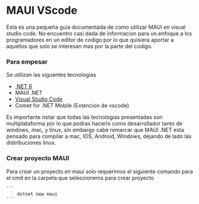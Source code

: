 # MAUI VScode
Esta es una pequeña guia documentada de como utilizar MAUI en visual studio code. No encuentro casi dada de informacion para un enfoque a los programadores en un editor de codigo por lo que quisiera aportar a aquellos que solo se interesan mas por la parte del codigo.

### Para empesar
Se utilizan las siguentes tecnologias
  - [.NET 6](https://dotnet.microsoft.com/en-us/download) 
  - MAUI .NET
  - [Visual Studio Code](https://code.visualstudio.com/)
  - Comet for .NET Mobile (Extencion de vscode)

Es importante notar que todas las tecnologias presentadas son multiplataforma por lo que podras hacerlo como desarrollador tanto de windows, mac, y linux, sin embargo cabe remarcar que MAUI .NET esta pensado para compilar a mac, IOS, Android, Windows, dejando de lado las distribuciones linux.


### Crear proyecto MAUI
Para crear un proyecto en maui solo requerimos el siguiente comando para el cmd en la carpeta que seleccionems para crear proyecto

    ```
        dotnet new maui
    ```
